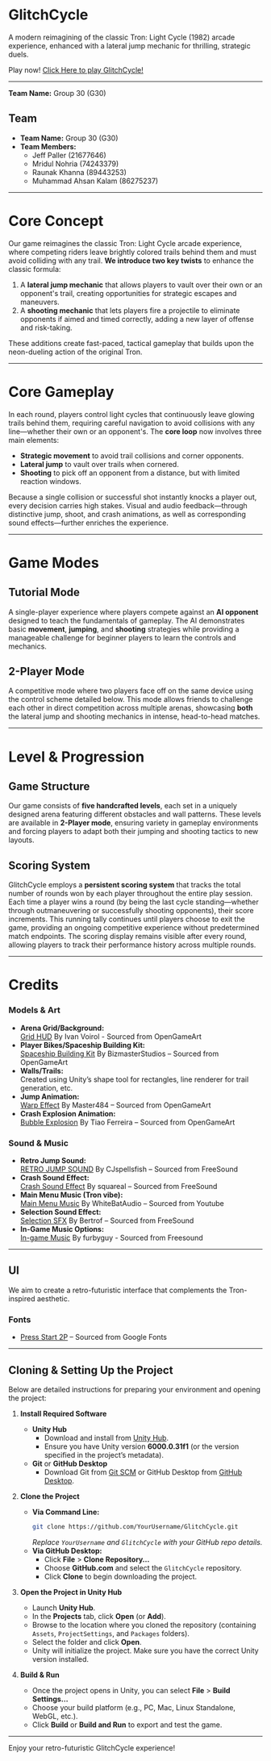 # GlitchCycle
A modern reimagining of the classic Tron: Light Cycle (1982) arcade experience, enhanced with a lateral jump mechanic for thrilling, strategic duels.

Play now!
[Click Here to play GlitchCycle!](https://jeffhouse.itch.io/glitchcyclev1)

---
**Team Name:** Group 30 (G30)  

## Team
- **Team Name:** Group 30 (G30)  
- **Team Members:**  
  - Jeff Paller (21677646)  
  - Mridul Nohria (74243379)  
  - Raunak Khanna (89443253)  
  - Muhammad Ahsan Kalam (86275237)  

---

# Core Concept
Our game reimagines the classic Tron: Light Cycle arcade experience, where competing riders leave brightly colored trails behind them and must avoid colliding with any trail. **We introduce two key twists** to enhance the classic formula:
1. A **lateral jump mechanic** that allows players to vault over their own or an opponent's trail, creating opportunities for strategic escapes and maneuvers.  
2. A **shooting mechanic** that lets players fire a projectile to eliminate opponents if aimed and timed correctly, adding a new layer of offense and risk-taking.

These additions create fast-paced, tactical gameplay that builds upon the neon-dueling action of the original Tron.

---

# Core Gameplay
In each round, players control light cycles that continuously leave glowing trails behind them, requiring careful navigation to avoid collisions with any line—whether their own or an opponent's. The **core loop** now involves three main elements:

- **Strategic movement** to avoid trail collisions and corner opponents.  
- **Lateral jump** to vault over trails when cornered.  
- **Shooting** to pick off an opponent from a distance, but with limited reaction windows.

Because a single collision or successful shot instantly knocks a player out, every decision carries high stakes. Visual and audio feedback—through distinctive jump, shoot, and crash animations, as well as corresponding sound effects—further enriches the experience.

---

# Game Modes

## Tutorial Mode
A single-player experience where players compete against an **AI opponent** designed to teach the fundamentals of gameplay. The AI demonstrates basic **movement**, **jumping**, and **shooting** strategies while providing a manageable challenge for beginner players to learn the controls and mechanics.

## 2-Player Mode
A competitive mode where two players face off on the same device using the control scheme detailed below. This mode allows friends to challenge each other in direct competition across multiple arenas, showcasing **both** the lateral jump and shooting mechanics in intense, head-to-head matches.

---

# Level & Progression

## Game Structure
Our game consists of **five handcrafted levels**, each set in a uniquely designed arena featuring different obstacles and wall patterns. These levels are available in **2-Player mode**, ensuring variety in gameplay environments and forcing players to adapt both their jumping and shooting tactics to new layouts.

## Scoring System
GlitchCycle employs a **persistent scoring system** that tracks the total number of rounds won by each player throughout the entire play session. Each time a player wins a round (by being the last cycle standing—whether through outmaneuvering or successfully shooting opponents), their score increments. This running tally continues until players choose to exit the game, providing an ongoing competitive experience without predetermined match endpoints. The scoring display remains visible after every round, allowing players to track their performance history across multiple rounds.


---
# Credits
### Models & Art
- **Arena Grid/Background:**  
  [Grid HUD](https://opengameart.org/content/grid-hud) By Ivan Voirol - Sourced from OpenGameArt
- **Player Bikes/Spaceship Building Kit:**  
  [Spaceship Building Kit](https://opengameart.org/content/spaceship-building-kit) By BizmasterStudios – Sourced from OpenGameArt
- **Walls/Trails:**  
  Created using Unity’s shape tool for rectangles, line renderer for trail generation, etc.
- **Jump Animation:**  
  [Warp Effect](https://opengameart.org/content/explosion-set-1-m484-games) By Master484 – Sourced from OpenGameArt
- **Crash Explosion Animation:**  
  [Bubble Explosion](https://opengameart.org/content/bubble-explosion) By Tiao Ferreira – Sourced from OpenGameArt

### Sound & Music
- **Retro Jump Sound:**  
  [RETRO JUMP SOUND](https://freesound.org/people/CJspellsfish/sounds/727650/) By CJspellsfish – Sourced from FreeSound
- **Crash Sound Effect:**  
  [Crash Sound Effect](https://freesound.org/people/squareal/sounds/237375/) By squareal – Sourced from FreeSound
- **Main Menu Music (Tron vibe):**  
  [Main Menu Music](https://www.youtube.com/watch?v=Net67QKNBEk&ab_channel=WhiteBatAudio) By WhiteBatAudio – Sourced from Youtube 
- **Selection Sound Effect:**  
  [Selection SFX](https://freesound.org/people/Bertrof/sounds/131658/) By Bertrof – Sourced from FreeSound
- **In-Game Music Options:**  
  [In-game Music](https://freesound.org/people/furbyguy/sounds/331876/)  By furbyguy - Sourced from Freesound

---

## UI
We aim to create a retro-futuristic interface that complements the Tron-inspired aesthetic.

### Fonts
- [Press Start 2P](https://fonts.google.com/specimen/Press+Start+2P) – Sourced from Google Fonts  

---

## Cloning & Setting Up the Project
Below are detailed instructions for preparing your environment and opening the project:

1. **Install Required Software**  
   - **Unity Hub**  
     - Download and install from [Unity Hub](https://unity.com/download).  
     - Ensure you have Unity version **6000.0.31f1** (or the version specified in the project’s metadata).  
   - **Git** or **GitHub Desktop**  
     - Download Git from [Git SCM](https://git-scm.com/download) or GitHub Desktop from [GitHub Desktop](https://desktop.github.com/).  

2. **Clone the Project**  
   - **Via Command Line:**  
     ```bash
     git clone https://github.com/YourUsername/GlitchCycle.git
     ```
     *Replace `YourUsername` and `GlitchCycle` with your GitHub repo details.*  
   - **Via GitHub Desktop:**  
     - Click **File** > **Clone Repository…**  
     - Choose **GitHub.com** and select the `GlitchCycle` repository.  
     - Click **Clone** to begin downloading the project.  

3. **Open the Project in Unity Hub**  
   - Launch **Unity Hub**.  
   - In the **Projects** tab, click **Open** (or **Add**).  
   - Browse to the location where you cloned the repository (containing `Assets`, `ProjectSettings`, and `Packages` folders).  
   - Select the folder and click **Open**.  
   - Unity will initialize the project. Make sure you have the correct Unity version installed.

4. **Build & Run**  
   - Once the project opens in Unity, you can select **File** > **Build Settings…**  
   - Choose your build platform (e.g., PC, Mac, Linux Standalone, WebGL, etc.).  
   - Click **Build** or **Build and Run** to export and test the game.

---

Enjoy your retro-futuristic GlitchCycle experience!
